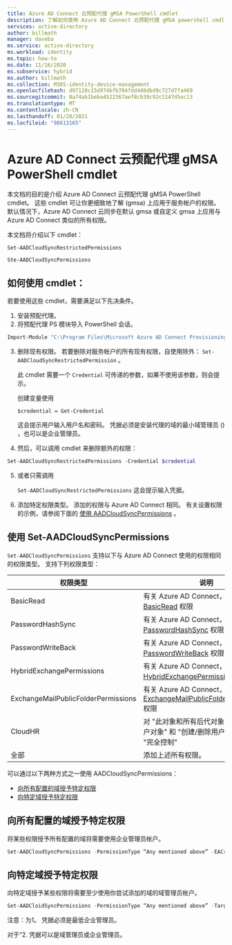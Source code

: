 ```yaml
---
title: Azure AD Connect 云预配代理 gMSA PowerShell cmdlet
description: 了解如何使用 Azure AD Connect 云预配代理 gMSA powershell cmdlet。
services: active-directory
author: billmath
manager: daveba
ms.service: active-directory
ms.workload: identity
ms.topic: how-to
ms.date: 11/16/2020
ms.subservice: hybrid
ms.author: billmath
ms.collection: M365-identity-device-management
ms.openlocfilehash: d97128c15d974bfb704fdd446dbd9c727d7fa469
ms.sourcegitcommit: 8a74ab1beba4522367aef8cb39c92c1147d5ec13
ms.translationtype: MT
ms.contentlocale: zh-CN
ms.lasthandoff: 01/20/2021
ms.locfileid: "98613165"
---
```

# <a name="azure-ad-connect-cloud-provisioning-agent-gmsa-powershell-cmdlets"></a>Azure AD Connect 云预配代理 gMSA PowerShell cmdlet

本文档的目的是介绍 Azure AD Connect 云预配代理 gMSA PowerShell cmdlet。 这些 cmdlet 可让你更细致地了解 (gmsa) 上应用于服务帐户的权限。 默认情况下，Azure AD Connect 云同步在默认 gmsa 或自定义 gmsa 上应用与 Azure AD Connect 类似的所有权限。 

本文档将介绍以下 cmdlet：  

`Set-AADCloudSyncRestrictedPermissions`

`Ste-AADCloudSyncPermissions` 

## <a name="how-to-use-the-cmdlets"></a>如何使用 cmdlet：  

若要使用这些 cmdlet，需要满足以下先决条件。

1. 安装预配代理。 
2. 将预配代理 PS 模块导入 PowerShell 会话。 

 ```PowerShell
 Import-Module "C:\Program Files\Microsoft Azure AD Connect Provisioning Agent\Microsoft.CloudSync.Powershell.dll"  
 ```
3. 删除现有权限。  若要删除对服务帐户的所有现有权限，自使用除外： `Set-AADCloudSyncRestrictedPermission` 。  

    此 cmdlet 需要一个 `Credential` 可传递的参数，如果不使用该参数，则会提示。

    创建变量使用  

   `$credential = Get-Credential` 

   这会提示用户输入用户名和密码。 凭据必须是安装代理的域的最小域管理员 () ，也可以是企业管理员。 

4.  然后，可以调用 cmdlet 来删除额外的权限： 
   ```PowerShell
   Set-AADCloudSyncRestrictedPermissions -Credential $credential 
   ```
5. 或者只需调用 

   `Set-AADCloudSyncRestrictedPermissions` 这会提示输入凭据。 

 6.  添加特定权限类型。  添加的权限与 Azure AD Connect 相同。  有关设置权限的示例，请参阅下面的 [使用 AADCloudSyncPermissions](#using-set-aadcloudsyncpermissions) 。

## <a name="using-set-aadcloudsyncpermissions"></a>使用 Set-AADCloudSyncPermissions 
`Set-AADCloudSyncPermissions` 支持以下与 Azure AD Connect 使用的权限相同的权限类型。 支持下列权限类型： 

|权限类型|说明|
|-----|-----|
|BasicRead| 有关 Azure AD Connect，请参阅 [BasicRead](../../active-directory/hybrid/how-to-connect-configure-ad-ds-connector-account.md#configure-basic-read-only-permissions) 权限|
|PasswordHashSync|有关 Azure AD Connect，请参阅 [PasswordHashSync](../../active-directory/hybrid/how-to-connect-configure-ad-ds-connector-account.md#permissions-for-password-hash-synchronization) 权限|
|PasswordWriteBack|有关 Azure AD Connect，请参阅 [PasswordWriteBack](../../active-directory/hybrid/how-to-connect-configure-ad-ds-connector-account.md#permissions-for-password-writeback) 权限|
|HybridExchangePermissions|有关 Azure AD Connect，请参阅 [HybridExchangePermissions](../../active-directory/hybrid/how-to-connect-configure-ad-ds-connector-account.md#permissions-for-exchange-hybrid-deployment) 权限| 
|ExchangeMailPublicFolderPermissions| 有关 Azure AD Connect，请参阅 [ExchangeMailPublicFolderPermissions](../../active-directory/hybrid/how-to-connect-configure-ad-ds-connector-account.md#permissions-for-exchange-mail-public-folders-preview) 权限| 
|CloudHR| 对 "此对象和所有后代对象" 上的 "子代用户对象" 和 "创建/删除用户对象" 应用 "完全控制"| 
|全部|添加上述所有权限。| 



可以通过以下两种方式之一使用 AADCloudSyncPermissions：
- [向所有配置的域授予特定权限](#grant-a-certain-permission-to-all-configured-domains) 
- [向特定域授予特定权限](#grant-a-certain-permission-to-a-specific-domain) 
## <a name="grant-a-certain-permission-to-all-configured-domains"></a>向所有配置的域授予特定权限 
将某些权限授予所有配置的域将需要使用企业管理员帐户。


 ```PowerShell
Set-AADCloudSyncPermissions -PermissionType “Any mentioned above” -EACredential $credential (prepopulated same as above [$credential = Get-Credential]) 
```

## <a name="grant-a-certain-permission-to-a-specific-domain"></a>向特定域授予特定权限 
向特定域授予某些权限将需要至少使用你尝试添加的域的域管理员帐户。


 ```PowerShell
Set-AADCloidSyncPermissions -PermissionType “Any mentioned above” -TargetDomain “FQDN of domain” (has to be already configured through wizard) -TargetDomaincredential $credential(same as above) 
```
 

注意：为1。 凭据必须是最低企业管理员。 

对于“2. 凭据可以是域管理员或企业管理员。 

  

